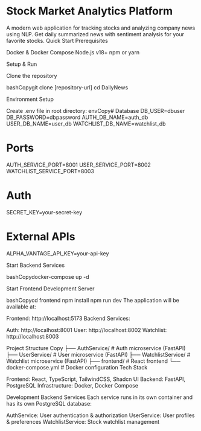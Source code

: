 # Stock Market Analytics Platform
A modern web application for tracking stocks and analyzing company news using NLP. Get daily summarized news with sentiment analysis for your favorite stocks.
Quick Start
Prerequisites

Docker & Docker Compose
Node.js v18+
npm or yarn

Setup & Run

Clone the repository

bashCopygit clone [repository-url]
cd DailyNews

Environment Setup

Create .env file in root directory:
envCopy# Database
DB_USER=dbuser
DB_PASSWORD=dbpassword
AUTH_DB_NAME=auth_db
USER_DB_NAME=user_db
WATCHLIST_DB_NAME=watchlist_db

# Ports

AUTH_SERVICE_PORT=8001
USER_SERVICE_PORT=8002
WATCHLIST_SERVICE_PORT=8003

# Auth

SECRET_KEY=your-secret-key

# External APIs

ALPHA_VANTAGE_API_KEY=your-api-key

Start Backend Services

bashCopydocker-compose up -d

Start Frontend Development Server

bashCopycd frontend
npm install
npm run dev
The application will be available at:

Frontend: http://localhost:5173
Backend Services:

Auth: http://localhost:8001
User: http://localhost:8002
Watchlist: http://localhost:8003

Project Structure
Copy
├── AuthService/ # Auth microservice (FastAPI)
├── UserService/ # User microservice (FastAPI)
├── WatchlistService/ # Watchlist microservice (FastAPI)
├── frontend/ # React frontend
└── docker-compose.yml # Docker configuration
Tech Stack

Frontend: React, TypeScript, TailwindCSS, Shadcn UI
Backend: FastAPI, PostgreSQL
Infrastructure: Docker, Docker Compose

Development
Backend Services
Each service runs in its own container and has its own PostgreSQL database:

AuthService: User authentication & authorization
UserService: User profiles & preferences
WatchlistService: Stock watchlist management
